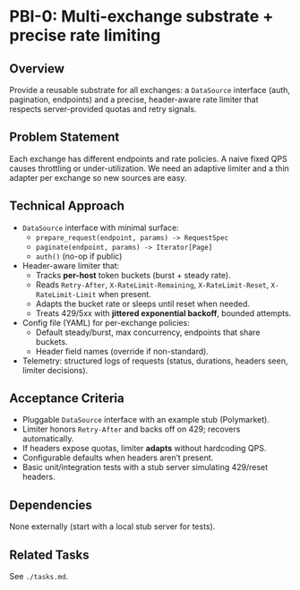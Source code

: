 # PBI-0: Multi-exchange substrate + precise rate limiting

## Overview
Provide a reusable substrate for all exchanges: a `DataSource` interface (auth, pagination, endpoints) and a precise, header-aware rate limiter that respects server-provided quotas and retry signals.

## Problem Statement
Each exchange has different endpoints and rate policies. A naive fixed QPS causes throttling or under-utilization. We need an adaptive limiter and a thin adapter per exchange so new sources are easy.

## Technical Approach
- `DataSource` interface with minimal surface:
  - `prepare_request(endpoint, params) -> RequestSpec`
  - `paginate(endpoint, params) -> Iterator[Page]`
  - `auth()` (no-op if public)
- Header-aware limiter that:
  - Tracks **per-host** token buckets (burst + steady rate).
  - Reads `Retry-After`, `X-RateLimit-Remaining`, `X-RateLimit-Reset`, `X-RateLimit-Limit` when present.
  - Adapts the bucket rate or sleeps until reset when needed.
  - Treats 429/5xx with **jittered exponential backoff**, bounded attempts.
- Config file (YAML) for per-exchange policies:
  - Default steady/burst, max concurrency, endpoints that share buckets.
  - Header field names (override if non-standard).
- Telemetry: structured logs of requests (status, durations, headers seen, limiter decisions).

## Acceptance Criteria
- Pluggable `DataSource` interface with an example stub (Polymarket).
- Limiter honors `Retry-After` and backs off on 429; recovers automatically.
- If headers expose quotas, limiter **adapts** without hardcoding QPS.
- Configurable defaults when headers aren’t present.
- Basic unit/integration tests with a stub server simulating 429/reset headers.

## Dependencies
None externally (start with a local stub server for tests).

## Related Tasks
See `./tasks.md`.
